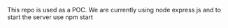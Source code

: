 This repo is used as a POC.
We are currently using node express js and to start the server use npm start

